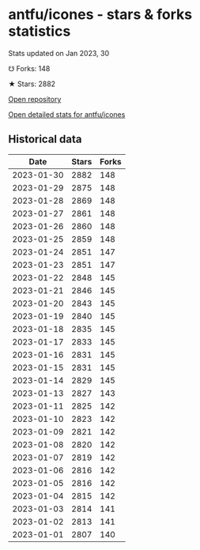 # antfu/icones - stars & forks statistics

Stats updated on Jan 2023, 30

☋ Forks: 148

★ Stars: 2882

[Open repository](https://github.com/antfu/icones)

[Open detailed stats for antfu/icones](https://reviewgithub.com/rep/antfu/icones)

## Historical data
| Date | Stars | Forks |
|------|-------|-------|
| 2023-01-30 | 2882 | 148 | 
| 2023-01-29 | 2875 | 148 | 
| 2023-01-28 | 2869 | 148 | 
| 2023-01-27 | 2861 | 148 | 
| 2023-01-26 | 2860 | 148 | 
| 2023-01-25 | 2859 | 148 | 
| 2023-01-24 | 2851 | 147 | 
| 2023-01-23 | 2851 | 147 | 
| 2023-01-22 | 2848 | 145 | 
| 2023-01-21 | 2846 | 145 | 
| 2023-01-20 | 2843 | 145 | 
| 2023-01-19 | 2840 | 145 | 
| 2023-01-18 | 2835 | 145 | 
| 2023-01-17 | 2833 | 145 | 
| 2023-01-16 | 2831 | 145 | 
| 2023-01-15 | 2831 | 145 | 
| 2023-01-14 | 2829 | 145 | 
| 2023-01-13 | 2827 | 143 | 
| 2023-01-11 | 2825 | 142 | 
| 2023-01-10 | 2823 | 142 | 
| 2023-01-09 | 2821 | 142 | 
| 2023-01-08 | 2820 | 142 | 
| 2023-01-07 | 2819 | 142 | 
| 2023-01-06 | 2816 | 142 | 
| 2023-01-05 | 2816 | 142 | 
| 2023-01-04 | 2815 | 142 | 
| 2023-01-03 | 2814 | 141 | 
| 2023-01-02 | 2813 | 141 | 
| 2023-01-01 | 2807 | 140 | 

